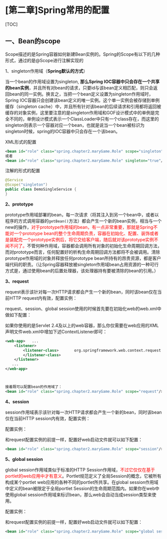 # [第二章]Spring常用的配置

[TOC]

## 一、Bean的scope

Scope描述的是Spring容器如何新建Bean实例的。Spring的Scope有以下的几种形式，通过的是@Scope进行注解实现的

1、singleton作用域（**Spring默认的方式**）

当一个bean的作用域设置为singleton, **那么Spring IOC容器中只会存在一个共享的bean实例**，并且所有对bean的请求，只要id与该bean定义相匹配，则只会返回bean的同一实例。换言之，当把一个bean定义设置为singleton作用域时，Spring IOC容器只会创建该bean定义的唯一实例。这个单一实例会被存储到单例缓存（singleton cache）中，并且所有针对该bean的后续请求和引用都将返回被缓存的对象实例，这里要注意的是singleton作用域和GOF设计模式中的单例是完全不同的，单例设计模式表示一个ClassLoader中只有一个class存在，而这里的singleton则表示一个容器对应一个bean，也就是说当一个bean被标识为singleton时候，spring的IOC容器中只会存在一个该bean。

XML形式的配置

```xml
<bean id="role" class="spring.chapter2.maryGame.Role" scope="singleton"/> 
或者
<bean id="role" class="spring.chapter2.maryGame.Role" singleton="true"/>
```

注解的形式的配置

```java
@Service
@Scope("singleton")
public class DemoSingleService {
}
```

**2、prototype**

prototype作用域部署的bean，每一次请求（将其注入到另一个bean中，或者以程序的方式调用容器的`getBean()`方法）都会产生一个新的bean实例，相当与一个new的操作，<font color ='red'>对于prototype作用域的bean，有一点非常重要，那就是Spring不能对一个prototype bean的整个生命周期负责，容器在初始化、配置、装饰或者是装配完一个prototype实例后，将它交给客户端，随后就对该prototype实例不闻不问了。</font>不管何种作用域，容器都会调用所有对象的初始化生命周期回调方法，而对prototype而言，任何配置好的析构生命周期回调方法都将不会被调用。清除prototype作用域的对象并释放任何prototype bean所持有的昂贵资源，都是客户端代码的职责。（让Spring容器释放被singleton作用域bean占用资源的一种可行方式是，通过使用bean的后置处理器，该处理器持有要被清除的bean的引用。）

**3、request** 

request表示该针对每一次HTTP请求都会产生一个新的bean，同时该bean仅在当前HTTP request内有效，配置实例：

request、session、global session使用的时候首先要在初始化web的web.xml中做如下配置：

如果你使用的是Servlet 2.4及以上的web容器，那么你仅需要在web应用的XML声明文件web.xml中增加下述ContextListener即可：

```xml
<web-app>   ... 
    <listener>
        <listener-class>       org.springframework.web.context.request.RequestContextListener
        </listener-class>  
    </listener>
   ...
</web-app>

 
```

```xml
接着既可以配置bean的作用域了：
<bean id="role" class="spring.chapter2.maryGame.Role" scope="request"/>
```

**4、session**

session作用域表示该针对每一次HTTP请求都会产生一个新的bean，同时该bean仅在当前HTTP session内有效，配置实例：

配置实例：

和request配置实例的前提一样，配置好web启动文件就可以如下配置：

```xml
<bean id="role" class="spring.chapter2.maryGame.Role" scope="session"/>
```

**5、global session**

global session作用域类似于标准的HTTP Session作用域，<font color='red'>不过它仅仅在基于portlet的web应用中才有意义</font>。Portlet规范定义了全局Session的概念，它被所有构成某个portlet web应用的各种不同的portlet所共享。在global session作用域中定义的bean被限定于全局portlet Session的生命周期范围内。如果你在web中使用global session作用域来标识bean，那么web会自动当成session类型来使用。

配置实例：

和request配置实例的前提一样，配置好web启动文件就可以如下配置：

```xml
<bean id="role" class="spring.chapter2.maryGame.Role" scope="global session"/>
```






